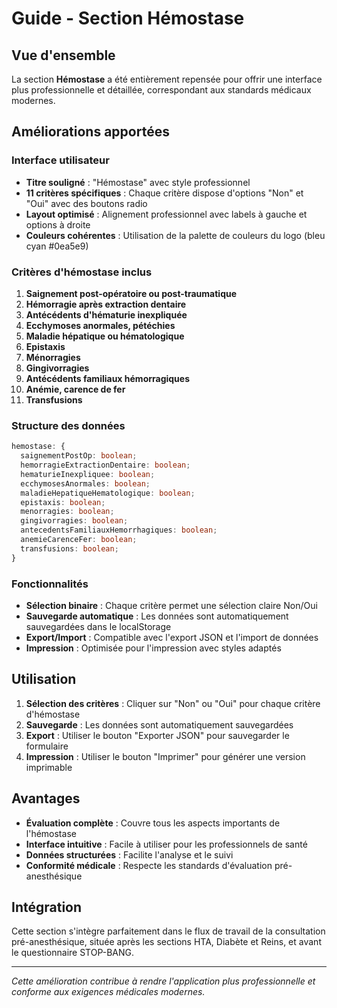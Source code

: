 # Guide - Section Hémostase

## Vue d'ensemble

La section **Hémostase** a été entièrement repensée pour offrir une interface plus professionnelle et détaillée, correspondant aux standards médicaux modernes.

## Améliorations apportées

### Interface utilisateur

- **Titre souligné** : "Hémostase" avec style professionnel
- **11 critères spécifiques** : Chaque critère dispose d'options "Non" et "Oui" avec des boutons radio
- **Layout optimisé** : Alignement professionnel avec labels à gauche et options à droite
- **Couleurs cohérentes** : Utilisation de la palette de couleurs du logo (bleu cyan #0ea5e9)

### Critères d'hémostase inclus

1. **Saignement post-opératoire ou post-traumatique**
2. **Hémorragie après extraction dentaire**
3. **Antécédents d'hématurie inexpliquée**
4. **Ecchymoses anormales, pétéchies**
5. **Maladie hépatique ou hématologique**
6. **Epistaxis**
7. **Ménorragies**
8. **Gingivorragies**
9. **Antécédents familiaux hémorragiques**
10. **Anémie, carence de fer**
11. **Transfusions**

### Structure des données

```typescript
hemostase: {
  saignementPostOp: boolean;
  hemorragieExtractionDentaire: boolean;
  hematurieInexpliquee: boolean;
  ecchymosesAnormales: boolean;
  maladieHepatiqueHematologique: boolean;
  epistaxis: boolean;
  menorragies: boolean;
  gingivorragies: boolean;
  antecedentsFamiliauxHemorrhagiques: boolean;
  anemieCarenceFer: boolean;
  transfusions: boolean;
}
```

### Fonctionnalités

- **Sélection binaire** : Chaque critère permet une sélection claire Non/Oui
- **Sauvegarde automatique** : Les données sont automatiquement sauvegardées dans le localStorage
- **Export/Import** : Compatible avec l'export JSON et l'import de données
- **Impression** : Optimisée pour l'impression avec styles adaptés

## Utilisation

1. **Sélection des critères** : Cliquer sur "Non" ou "Oui" pour chaque critère d'hémostase
2. **Sauvegarde** : Les données sont automatiquement sauvegardées
3. **Export** : Utiliser le bouton "Exporter JSON" pour sauvegarder le formulaire
4. **Impression** : Utiliser le bouton "Imprimer" pour générer une version imprimable

## Avantages

- **Évaluation complète** : Couvre tous les aspects importants de l'hémostase
- **Interface intuitive** : Facile à utiliser pour les professionnels de santé
- **Données structurées** : Facilite l'analyse et le suivi
- **Conformité médicale** : Respecte les standards d'évaluation pré-anesthésique

## Intégration

Cette section s'intègre parfaitement dans le flux de travail de la consultation pré-anesthésique, située après les sections HTA, Diabète et Reins, et avant le questionnaire STOP-BANG.

---

*Cette amélioration contribue à rendre l'application plus professionnelle et conforme aux exigences médicales modernes.*




